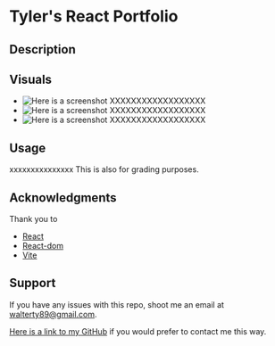 # Tyler's React Portfolio

## Description


## Visuals
* ![Here is a screenshot](xxxxxxxxxx) XXXXXXXXXXXXXXXXXX
* ![Here is a screenshot](xxxxxxxxxx) XXXXXXXXXXXXXXXXXX
* ![Here is a screenshot](xxxxxxxxxx) XXXXXXXXXXXXXXXXXX

## Usage
xxxxxxxxxxxxxxx This is also for grading purposes.

## Acknowledgments
Thank you to 
* [React](https://react.dev/)
* [React-dom](https://www.npmjs.com/package/react-dom)
* [Vite](https://vitejs.dev/)


## Support
If you have any issues with this repo, shoot me an email at walterty89@gmail.com. 

[Here is a link to my GitHub](https://github.com/TyWalter) if you would prefer to contact me this way.

